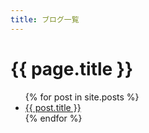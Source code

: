 ```yaml
---
title: ブログ一覧
---
```


# {{ page.title }}

<ul>
  {% for post in site.posts %}
  <li><a href="{{ post.url }}">{{ post.title }}</a></li>
  {% endfor %}
</ul>
